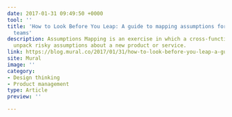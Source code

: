 ```yaml
---
date: 2017-01-31 09:49:50 +0000
tool: ''
title: 'How to Look Before You Leap: A guide to mapping assumptions for product development
  teams'
description: Assumptions Mapping is an exercise in which a cross-functional team can
  unpack risky assumptions about a new product or service.
link: https://blog.mural.co/2017/01/31/how-to-look-before-you-leap-a-guide-to-mapping-assumptions-for-product-development-teams?ref=https://product-frameworks.com
site: Mural
image: ''
category:
- Design thinking
- Product management
type: Article
preview: ''

---
```

